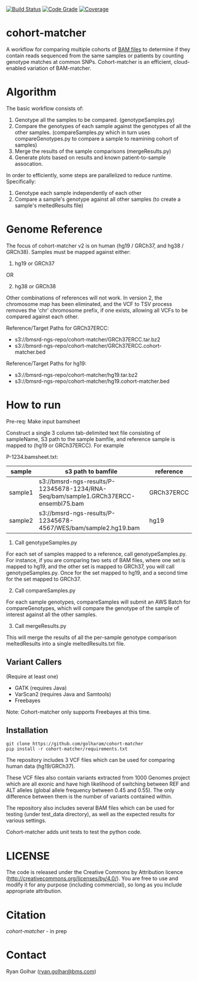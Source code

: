 [![Build Status](https://jenkins-ci.pri.bms.com:8443/job/cohort-matcher/statusbadges-build/icon)](https://jenkins-ci.pri.bms.com:8443/job/cohort-matcher)
[![Code Grade](https://jenkins-ci.pri.bms.com:8443/job/cohort-matcher/statusbadges-grade/icon)](https://jenkins-ci.pri.bms.com:8443/job/cohort-matcher)
[![Coverage](https://jenkins-ci.pri.bms.com:8443/job/cohort-matcher/statusbadges-coverage/icon)](https://jenkins-ci.pri.bms.com:8443/job/cohort-matcher)

# cohort-matcher #

A workflow for comparing multiple cohorts of [BAM files](https://samtools.github.io/hts-specs/SAMv1.pdf) to determine if they contain reads sequenced from the same samples or patients by counting genotype matches at common SNPs.  Cohort-matcher is an efficient, cloud-enabled variation of BAM-matcher.

# Algorithm #

The basic workflow consists of:
1. Genotype all the samples to be compared. (genotypeSamples.py)
2. Compare the genotypes of each sample against the genotypes of all the other samples. (compareSamples.py which in turn uses compareGenotypes.py to compare a sample to reamining cohort of samples)
3. Merge the results of the sample comparisons (mergeResults.py)
4. Generate plots based on results and known patient-to-sample assocation.

In order to efficiently, some steps are parallelized to reduce runtime.  Specifically:
1.  Genotype each sample independently of each other
2.  Compare a sample's genotype against all other samples (to create a sample's meltedResults file)

# Genome Reference #

The focus of cohort-matcher v2 is on human (hg19 / GRCh37, and hg38 / GRCh38). 
Samples must be mapped against either: 

1) hg19 or GRCh37

OR

2) hg38 or GRCh38

Other combinations of references will not work.  In version 2, the chromosome map has been eliminated, and the VCF to TSV process removes the 'chr' chromosome prefix, if one exists, allowing all VCFs to be compared against each other.

Reference/Target Paths for GRCh37ERCC:
  - s3://bmsrd-ngs-repo/cohort-matcher/GRCh37ERCC.tar.bz2
  - s3://bmsrd-ngs-repo/cohort-matcher/GRCh37ERCC.cohort-matcher.bed
  
Reference/Target Paths for hg19:
  - s3://bmsrd-ngs-repo/cohort-matcher/hg19.tar.bz2
  - s3://bmsrd-ngs-repo/cohort-matcher/hg19.cohort-matcher.bed

# How to run #

Pre-req:  Make input bamsheet

Construct a single 3 column tab-delimited text file consisting of sampleName, S3 path to the sample bamfile, and reference sample is mapped to (hg19 or GRCh37ERCC). For example

P-1234.bamsheet.txt:

| sample  | s3 path to bamfile | reference |
| ------------- | ------------- | ----- |
| sample1 | s3://bmsrd-ngs-results/P-12345678-1234/RNA-Seq/bam/sample1.GRCh37ERCC-ensembl75.bam | GRCh37ERCC |
| sample2 | s3://bmsrd-ngs-results/P-12345678-4567/WES/bam/sample2.hg19.bam | hg19 |



1.  Call genotypeSamples.py

For each set of samples mapped to a reference, call genotypeSamples.py.  For instance, if you are comparing two sets of BAM files, where one set is mapped to hg19, and the other set is mapped to GRCh37, you will call genotypeSamples.py.  Once for the set mapped to hg19, and a second time for the set mapped to GRCh37.

2.  Call compareSamples.py

For each sample genotypes, compareSamples will submit an AWS Batch for compareGenotypes, which will compare the genotype of the sample of interest against all the other samples.

3.  Call mergeResults.py

This will merge the results of all the per-sample genotype comparison meltedResults into a single meltedResults.txt file.

## Variant Callers ##

(Require at least one)

* GATK (requires Java)
* VarScan2 (requires Java and Samtools)
* Freebayes

Note: Cohort-matcher only supports Freebayes at this time.

## Installation ##

```
git clone https://github.com/golharam/cohort-matcher
pip install -r cohort-matcher/requirements.txt
```

The repository includes 3 VCF files which can be used for comparing human data (hg19/GRCh37). 

These VCF files also contain variants extracted from 1000 Genomes project which are all exonic and have high likelihood of switching between REF and ALT alleles (global allele frequency between 0.45 and 0.55). The only difference between them is the number of variants contained within.

The repository also includes several BAM files which can be used for testing (under test_data directory), as well as the expected results for various settings.

Cohort-matcher adds unit tests to test the python code.

# LICENSE #

The code is released under the Creative Commons by Attribution licence (http://creativecommons.org/licenses/by/4.0/). You are free to use and modify it for any purpose (including commercial), so long as you include appropriate attribution. 

# Citation #

*cohort-matcher* - in prep

# Contact #

Ryan Golhar (ryan.golhar@bms.com)
